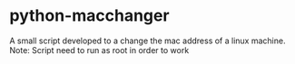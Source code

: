 # python-macchanger
A small script developed to a change the mac address of a linux machine.
Note: Script need to run as root in order to work

